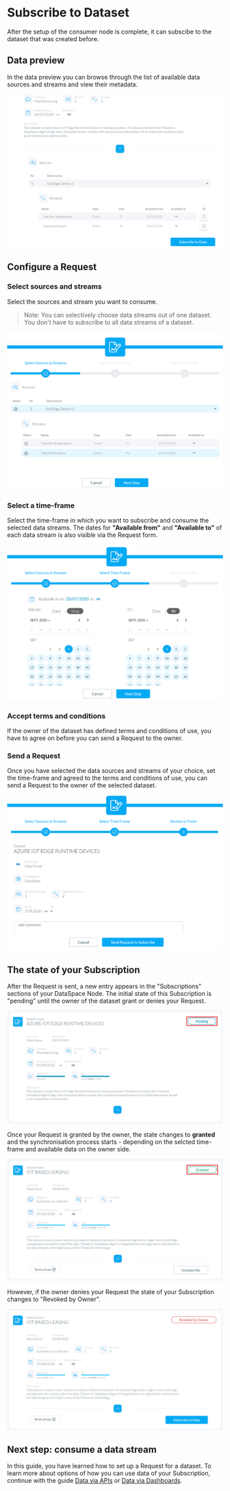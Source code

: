 # Subscribe to Dataset

After the setup of the consumer node is complete, it can subscibe to the dataset that was created before.

## Data preview

In the data preview you can browse through the list of available data sources and streams and view their metadata.

![Data Preview](img/request-dataset-data-preview.png)

## Configure a Request

### Select sources and streams

Select the sources and stream you want to consume.
>Note: You can selectively choose data streams out of one dataset. You don't have to subscribe to all data streams of a dataset.

![Select](img/request-dataset-select.png)

### Select a time-frame

Select the time-frame in which you want to subscribe and consume the selected data streams. The dates for **"Available from"** and **"Available to"** of each data stream is also visible via the Request form.

![Time-Frame](img/request-dataset-time-frame.png)

### Accept terms and conditions

If the owner of the dataset has defined terms and conditions of use, you have to agree on before you can send a Request to the owner.

### Send a Request

Once you have selected the data sources and streams of your choice, set the time-frame and agreed to the terms and conditions of use, you can send a Request to the owner of the selected dataset.

![Review](img/request-dataset-review.png)

## The state of your Subscription

After the Request is sent, a new entry appears in the "Subscriptions" sections of your DataSpace Node. The initial state of this Subscription is "pending" until the owner of the dataset grant or denies your Request.

![Pending](img/request-dataset-pending.png)

Once your Request is granted by the owner, the state changes to **granted** and the synchronisation process starts - depending on the selcted time-frame and available data on the owner side.

![Granted](img/request-dataset-granted.png)

However, if the owner denies your Request the state of your Subscription changes to "Revoked by Owner".

![Revoked](img/request-dataset-revoked.png)

## Next step: consume a data stream

In this guide, you have learned how to set up a Request for a dataset. To learn more about options of how you can use data of your Subscription, continue with the guide [Data via APIs](/guides/guide-data-via-apis) or [Data via Dashboards](/guides/guide-data-via-dashboards).
